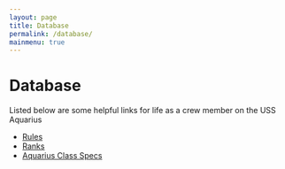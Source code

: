 ```yaml
---
layout: page
title: Database
permalink: /database/
mainmenu: true
---
```


# Database
Listed below are some helpful links for life as a crew member on the USS Aquarius

* [Rules](rules/)
* [Ranks](ranks/)
* [Aquarius Class Specs](aquarius/)
